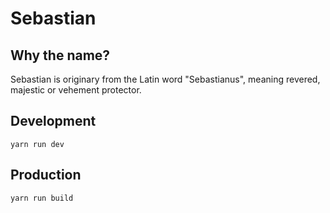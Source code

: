 # Sebastian

## Why the name?

Sebastian is originary from the Latin word "Sebastianus", meaning revered, majestic or vehement protector.

## Development

`yarn run dev`

## Production

`yarn run build`
